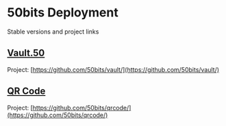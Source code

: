 # 50bits Deployment
Stable versions and project links

## [Vault.50](https://50bits.github.io/vault/)
Project: [https://github.com/50bits/vault/](https://github.com/50bits/vault/)

## [QR Code](https://50bits.github.io/qrcode/)
Project: [https://github.com/50bits/qrcode/](https://github.com/50bits/qrcode/)
